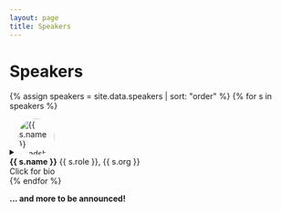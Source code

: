 ```yaml
---
layout: page
title: Speakers
---
```


# Speakers

{% assign speakers = site.data.speakers | sort: "order" %}
{% for s in speakers %}
<details class="speaker" id="{{ s.id }}">
  <summary>
    <img src="{{ '/assets/images/speakers/' | append: s.img | relative_url }}" alt="{{ s.name }} headshot" width="64" height="64" style="border-radius:50%;object-fit:cover;">
    <div class="meta">
      <strong>{{ s.name }}</strong>
      {{ s.role }}, {{ s.org }}
      <div class="hint">Click for bio</div>
    </div>
  </summary>
  <div style="margin:0.75rem 0 1.25rem 90px;">
    <p>{{ s.bio }}</p>
  </div>
</details>
{% endfor %}




**... and more to be announced!**  


